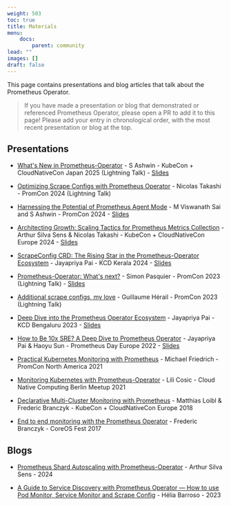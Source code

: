 ```yaml
---
weight: 503
toc: true
title: Materials
menu:
    docs:
        parent: community
lead: ""
images: []
draft: false
---
```


This page contains presentations and blog articles that talk about the Prometheus Operator.

> If you have made a presentation or blog that demonstrated or referenced Prometheus Operator, please open a PR to add it to this page! Please add your entry in chronological order, with the most recent presentation or blog at the top.

## Presentations

* [What's New in Prometheus-Operator](https://youtu.be/alLOIDTZjrg?si=HM-VlQ7kKYJKCBKH) - S Ashwin - KubeCon + CloudNativeCon Japan 2025 (Lightning Talk) - [Slides](https://docs.google.com/presentation/d/1HhcnfJj0dCLszuHkYJJMREE25HVe-Ich/edit?usp=sharing&ouid=108519017454303267250&rtpof=true&sd=true)

* [Optimizing Scrape Configs with Prometheus Operator](https://youtu.be/Yd0kuAHaWjE?si=fta8nhRhCH5NRatY) - Nicolas Takashi - PromCon 2024 (Lightning Talk)

* [Harnessing the Potential of Prometheus Agent Mode](https://youtu.be/wkkXh8X0N8s?si=PVqsvzxM5O0sfvMd) - M Viswanath Sai and S Ashwin - PromCon 2024 - [Slides](https://docs.google.com/presentation/d/1sf6EBUkyPFMHZT0faSS82n6g8Fn7BwOCGoYQJhSqnYQ/edit?usp=sharing)

* [Architecting Growth: Scaling Tactics for Prometheus Metrics Collection](https://youtu.be/bVICOulH5IY?si=M1GKX0lDmuBzyCzH) - Arthur Silva Sens & Nicolas Takashi - KubeCon + CloudNativeCon Europe 2024 - [Slides](https://docs.google.com/presentation/d/13PzKz1na83rESIbqDBTeKUzTR9B1mH0s7QF7cESbSrI/edit?usp=sharing)

* [ScrapeConfig CRD: The Rising Star in the Prometheus-Operator Ecosystem](https://youtu.be/RabXsaOl1TE?si=Sc82jMpIgddcR212) - Jayapriya Pai - KCD Kerala 2024 - [Slides](https://github.com/slashpai/speaker-notes/tree/main/kcd-kerala-2024)

* [Prometheus-Operator: What's next?](https://www.youtube.com/live/ymR57Q0qqg4?si=JUmYjkfSOJe4qpam&t=27386) - Simon Pasquier - PromCon 2023 (Lightning Talk) - [Slides](https://docs.google.com/presentation/d/1P3fBYHpzQ67M-KwO2s-KaorXn4p7WcBEaOYWLI84hFA/edit?slide=id.gae9988762_0_0#slide=id.gae9988762_0_0)

* [Additional scrape configs, my love](https://www.youtube.com/live/ymR57Q0qqg4?si=LsDGIBC42ylJbjbw&t=26271) - Guillaume Hérail - PromCon 2023 (Lightning Talk)

* [Deep Dive into the Prometheus Operator Ecosystem](https://youtu.be/P__R4CFFxEQ?si=1YPkY-X-4ST4YJ7j) - Jayapriya Pai - KCD Bengaluru 2023 - [Slides](https://github.com/slashpai/speaker-notes/tree/main/kcd-blr-2023)

* [How to Be 10x SRE? A Deep Dive to Prometheus Operator](https://youtu.be/Uph_Say4D3M?si=vElc7eea9mSKiE9d) - Jayapriya Pai & Haoyu Sun - Prometheus Day Europe 2022 - [Slides](https://static.sched.com/hosted_files/prometheusdayeu22/29/How%20to%20be%2010x%20SRE_%20A%20Deep%20Dive%20to%20Prometheus%20Operator%20V2.pdf?_gl=1*1yv88w6*_gcl_au*MjE0MTk0NjQ1NS4xNzUxNjA1NDQw*FPAU*MjE0MTk0NjQ1NS4xNzUxNjA1NDQw)

* [Practical Kubernetes Monitoring with Prometheus](https://youtu.be/CyQNYT1ZQQ8?si=0k6NhMsQVqTxULl1) - Michael Friedrich - PromCon North America 2021

* [Monitoring Kubernetes with Prometheus-Operator](https://youtu.be/MuHPMXCGiLc?si=2tpfuyMzRVh0MR8-) - Lili Cosic - Cloud Native Computing Berlin Meetup 2021

* [Declarative Multi-Cluster Monitoring with Prometheus](https://youtu.be/IpGfmmJ2hcw?si=UpU8zN82y8kKYtiE) - Matthias Loibl & Frederic Branczyk - KubeCon + CloudNativeCon Europe 2018

* [End to end monitoring with the Prometheus Operator](https://youtu.be/5Jr1v9mWnJc?si=qLYG3ztpsdkqA_nP) - Frederic Branczyk - CoreOS Fest 2017

## Blogs

* [Prometheus Shard Autoscaling with Prometheus-Operator](https://www.arthursens.dev/posts/prometheus-shard-autoscaling) - Arthur Silva Sens - 2024

* [A Guide to Service Discovery with Prometheus Operator — How to use Pod Monitor, Service Monitor and Scrape Config](https://medium.com/@helia.barroso/a-guide-to-service-discovery-with-prometheus-operator-how-to-use-pod-monitor-service-monitor-6a7e4e27b303) -
  Hélia Barroso - 2023
